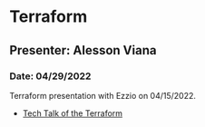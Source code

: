 # Terraform

## Presenter: Alesson Viana
### Date: 04/29/2022

Terraform presentation with Ezzio on 04/15/2022.
- [Tech Talk of the Terraform](https://drive.google.com/file/d/1S4MlhimviIcCDbmTmurAgMm73X-imABR/view?usp=sharing)

